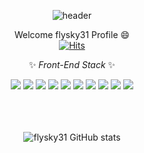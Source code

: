 <div align="center">

  ![header](https://capsule-render.vercel.app/api?type=wave&color=auto&height=350&section=header&text=Hi%20There!&fontSize=90)

  Welcome flysky31 Profile 😄 <br />
  [![Hits](https://hits.seeyoufarm.com/api/count/incr/badge.svg?url=https%3A%2F%2Fgithub.com%2Fgjbae1212%2Fhit-counter&count_bg=%23C844B6&title_bg=%23555555&icon=&icon_color=%23E7E7E7&title=hits&edge_flat=false)](https://github.com/flysky31/)

  <!--
  **flysky31/flysky31** is a ✨ _special_ ✨ repository because its `README.md` (this file) appears on your GitHub profile.

  Here are some ideas to get you started:

  - 🔭 I’m currently working on ...
  - 🌱 I’m currently learning ...
  - 👯 I’m looking to collaborate on ...
  - 🤔 I’m looking for help with ...
  - 💬 Ask me about ...
  - 📫 How to reach me: ...
  - 😄 Pronouns: ...
  - ⚡ Fun fact: ...
  -->

✨ _Front-End Stack_ ✨


  <img src="https://img.shields.io/badge/Html5-E34F26?style=flat-square&logo=Html5&logoColor=white"/> <img src="https://img.shields.io/badge/css3-1572B6?style=flat-square&logo=css3&logoColor=white"/> <img src="https://img.shields.io/badge/Sass-CC6699?style=flat-square&logo=Sass&logoColor=white"/> <img src="https://img.shields.io/badge/Javascript-F7DF1E?style=flat-square&logo=Javascript&logoColor=white"/> <img src="https://img.shields.io/badge/Jquery-0769AD?style=flat-square&logo=Jquery&logoColor=white"/> <img src="https://img.shields.io/badge/Bootstrap-7952B3?style=flat-square&logo=Bootstrap&logoColor=white"/> <img src="https://img.shields.io/badge/React-61DAFB?style=flat-square&logo=React&logoColor=white"/> <img src="https://img.shields.io/badge/Vue-4FC08D?style=flat-square&logo=Vue&logoColor=white"/> <img src="https://img.shields.io/badge/Node-339933?style=flat-square&logo=Node&logoColor=white"/> <img src="https://img.shields.io/badge/Pwa-5A0FC8?style=flat-square&logo=Pwa&logoColor=white"/>
  
  <br /><br /><br />
  ![flysky31 GitHub stats](https://github-readme-stats.vercel.app/api?username=flysky31&show_icons=true&theme=radical)

</div>
